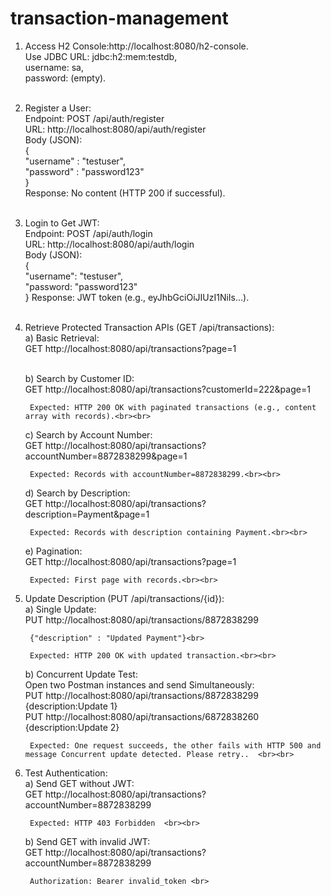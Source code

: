 # transaction-management

1) Access H2 Console:http://localhost:8080/h2-console.<br>
   	Use JDBC URL: jdbc:h2:mem:testdb,<br>
   	username: sa,<br>
   	password: (empty).<br><br>
   
3) Register a User:<br>
	Endpoint: POST /api/auth/register<br>
	URL: http://localhost:8080/api/auth/register<br>
	Body (JSON):<br>
	{<br>
	"username" : "testuser",<br>
	"password" : "password123"<br>
	}<br>
	Response: No content (HTTP 200 if successful).<br><br>
	
4) Login to Get JWT:<br>
	Endpoint: POST /api/auth/login<br>
	URL: http://localhost:8080/api/auth/login <br>
	Body (JSON):<br>
	{<br>
	  "username": "testuser",<br>
	  "password: "password123"<br>
	}
	Response: JWT token (e.g., eyJhbGciOiJIUzI1NiIs...).<br><br>
	
5) Retrieve Protected Transaction APIs (GET /api/transactions):<br>
	a) Basic Retrieval:<br>
		GET http://localhost:8080/api/transactions?page=1  <br><br>
			
	b) Search by Customer ID:<br>
		GET http://localhost:8080/api/transactions?customerId=222&page=1  <br>
				
		Expected: HTTP 200 OK with paginated transactions (e.g., content array with records).<br><br>
				
	c) Search by Account Number:<br>
		GET http://localhost:8080/api/transactions?accountNumber=8872838299&page=1  <br>
		
		Expected: Records with accountNumber=8872838299.<br><br>
				
	d) Search by Description:<br>
		GET http://localhost:8080/api/transactions?description=Payment&page=1  <br>
		
		Expected: Records with description containing Payment.<br><br>
				
	e) Pagination:<br>
		GET http://localhost:8080/api/transactions?page=1<br>
		
		Expected: First page with records.<br><br>
		
6) Update Description (PUT /api/transactions/{id}):<br>
	a) Single Update:<br>
		PUT http://localhost:8080/api/transactions/8872838299 <br>
		
		{"description" : "Updated Payment"}<br>
		
		Expected: HTTP 200 OK with updated transaction.<br><br>
				
	b) Concurrent Update Test:<br>
		Open two Postman instances and send Simultaneously:<br>
		PUT http://localhost:8080/api/transactions/8872838299 <br>
		{description:Update 1}<br>
		PUT http://localhost:8080/api/transactions/6872838260 <br>
		{description:Update 2}<br>
		
		Expected: One request succeeds, the other fails with HTTP 500 and message Concurrent update detected. Please retry..  <br><br>
				
7) Test Authentication:<br>
	a) Send GET without JWT:<br>
		GET http://localhost:8080/api/transactions?accountNumber=8872838299 <br>
		
		Expected: HTTP 403 Forbidden  <br><br>
			
	b) Send GET with invalid JWT: <br>
		GET http://localhost:8080/api/transactions?accountNumber=8872838299  <br>
		
		Authorization: Bearer invalid_token <br>
		
